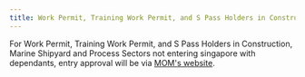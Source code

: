 ```yaml
---
title: Work Permit, Training Work Permit, and S Pass Holders in Construction, Marine Shipyard and Process Sectors not Entering Singapore with Dependants
---
```


For Work Permit, Training Work Permit, and S Pass Holders in Construction, Marine Shipyard and Process Sectors not entering singapore with dependants, entry approval will be via [MOM's website](https://www.mom.gov.sg/covid-19/how-to-bring-pass-holders-into-singapore).
